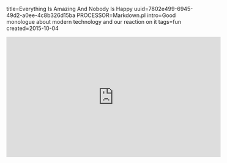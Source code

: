 title=Everything Is Amazing And Nobody Is Happy
uuid=7802e499-6945-49d2-a0ee-4c8b326d15ba
PROCESSOR=Markdown.pl
intro=Good monologue about modern technology and our reaction on it
tags=fun
created=2015-10-04

<iframe width="560" height="315" src="https://www.youtube.com/embed/q8LaT5Iiwo4?ecver=1" frameborder="0" allowfullscreen></iframe>
